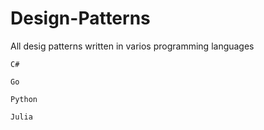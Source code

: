 # Design-Patterns

All desig patterns written in varios programming languages

    C#
  
    Go
  
    Python
  
    Julia
